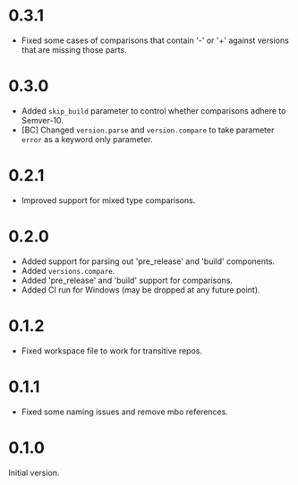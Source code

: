 # 0.3.1

* Fixed some cases of comparisons that contain '-' or '+' against versions that are missing those parts.

# 0.3.0

* Added `skip_build` parameter to control whether comparisons adhere to Semver-10.
* [BC] Changed `version.parse` and `version.compare` to take parameter `error` as a keyword only parameter.

# 0.2.1

* Improved support for mixed type comparisons.

# 0.2.0

* Added support for parsing out 'pre_release' and 'build' components.
* Added `versions.compare`.
* Added 'pre_release' and 'build' support for comparisons.
* Added CI run for Windows (may be dropped at any future point).

# 0.1.2

* Fixed workspace file to work for transitive repos.

# 0.1.1

* Fixed some naming issues and remove mbo references.

# 0.1.0

Initial version.
